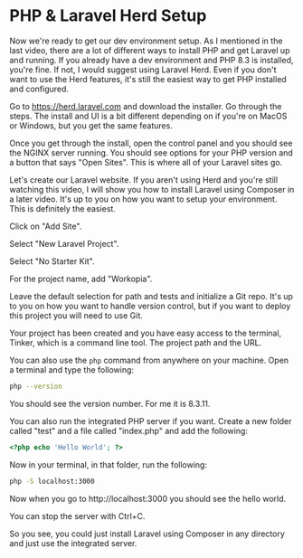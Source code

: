 # PHP & Laravel Herd Setup 

Now we're ready to get our dev environment setup. As I mentioned in the last video, there are a lot of different ways to install PHP and get Laravel up and running. If you already have a dev environment and PHP 8.3 is installed, you're fine. If not, I would suggest using Laravel Herd. Even if you don't want to use the Herd features, it's still the easiest way to get PHP installed and configured. 

Go to https://herd.laravel.com and download the installer. Go through the steps. The install and UI is a bit different depending on if you're on MacOS or Windows, but you get the same features.

Once you get through the install, open the control panel and you should see the NGINX server running. You should see options for your PHP version and a button that says "Open Sites". This is where all of your Laravel sites go. 

Let's create our Laravel website. If you aren't using Herd and you're still watching this video, I will show you how to install Laravel using Composer in a later video. It's up to you on how you want to setup your environment. This is definitely the easiest.

Click on "Add Site".

Select "New Laravel Project".

Select "No Starter Kit".

For the project name, add "Workopia".

Leave the default selection for path and tests and initialize a Git repo. It's up to you on how you want to handle version control, but if you want to deploy this project you will need to use Git.

Your project has been created and you have easy access to the terminal, Tinker, which is a command line tool. The project path and the URL.


You can also use the `php` command from anywhere on your machine. Open a terminal and type the following:

```bash
php --version
```

You should see the version number. For me it is 8.3.11.

You can also run the integrated PHP server if you want. Create a new folder called "test" and a file called "index.php" and add the following:

```php
<?php echo 'Hello World'; ?>
```

Now in your terminal, in that folder, run the following:

```bash
php -S localhost:3000
```

Now when you go to http://localhost:3000 you should see the hello world.

You can stop the server with Ctrl+C.

So you see, you could just install Laravel using Composer in any directory and just use the integrated server.



